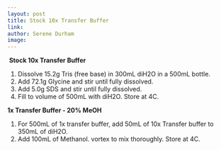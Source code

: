 ```yaml
---
layout: post 
title: Stock 10x Transfer Buffer
link: 
author: Serene Durham
image: 
---
```

​
**Stock 10x Transfer Buffer**
1. Dissolve 15.2g Tris (free base) in 300mL diH2O in a 500mL bottle. 
2. Add 72.1g Glycine and stir until fully dissolved. 
3. Add 5.0g SDS and stir until fully dissolved.
4. Fill to volume of 500mL with diH2O. Store at 4C. 

**1x Transfer Buffer - 20% MeOH**
1. For 500mL of 1x transfer buffer, add 50mL of 10x Transfer buffer to 350mL of diH2O. 
2. Add 100mL of Methanol. vortex to mix thoroughly. Store at 4C. 